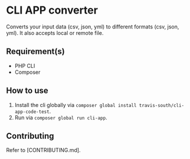 # CLI APP converter
Converts your input data (csv, json, yml) to different formats (csv, json, yml). It also accepts local or remote file.

## Requirement(s)
-   PHP CLI
-   Composer

## How to use
1.   Install the cli globally via `composer global install travis-south/cli-app-code-test`.
1.   Run via `composer global run cli-app`.

## Contributing
Refer to [CONTRIBUTING.md].
